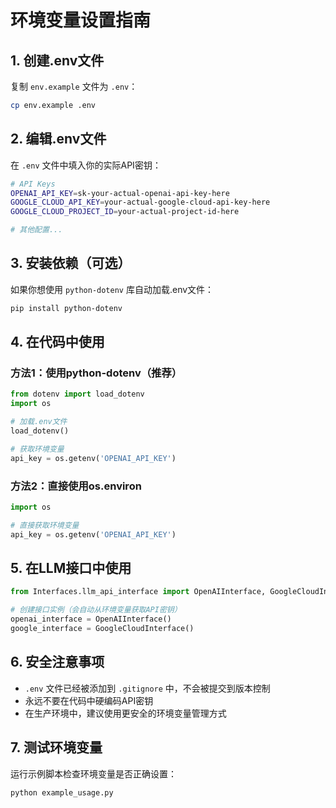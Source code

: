 # 环境变量设置指南

## 1. 创建.env文件

复制 `env.example` 文件为 `.env`：

```bash
cp env.example .env
```

## 2. 编辑.env文件

在 `.env` 文件中填入你的实际API密钥：

```bash
# API Keys
OPENAI_API_KEY=sk-your-actual-openai-api-key-here
GOOGLE_CLOUD_API_KEY=your-actual-google-cloud-api-key-here
GOOGLE_CLOUD_PROJECT_ID=your-actual-project-id-here

# 其他配置...
```

## 3. 安装依赖（可选）

如果你想使用 `python-dotenv` 库自动加载.env文件：

```bash
pip install python-dotenv
```

## 4. 在代码中使用

### 方法1：使用python-dotenv（推荐）

```python
from dotenv import load_dotenv
import os

# 加载.env文件
load_dotenv()

# 获取环境变量
api_key = os.getenv('OPENAI_API_KEY')
```

### 方法2：直接使用os.environ

```python
import os

# 直接获取环境变量
api_key = os.getenv('OPENAI_API_KEY')
```

## 5. 在LLM接口中使用

```python
from Interfaces.llm_api_interface import OpenAIInterface, GoogleCloudInterface

# 创建接口实例（会自动从环境变量获取API密钥）
openai_interface = OpenAIInterface()
google_interface = GoogleCloudInterface()
```

## 6. 安全注意事项

- `.env` 文件已经被添加到 `.gitignore` 中，不会被提交到版本控制
- 永远不要在代码中硬编码API密钥
- 在生产环境中，建议使用更安全的环境变量管理方式

## 7. 测试环境变量

运行示例脚本检查环境变量是否正确设置：

```bash
python example_usage.py
``` 